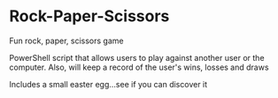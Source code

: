 # Rock-Paper-Scissors
Fun rock, paper, scissors game

PowerShell script that allows users to play against another user or the computer.
Also, will keep a record of the user's wins, losses and draws

Includes a small easter egg...see if you can discover it
